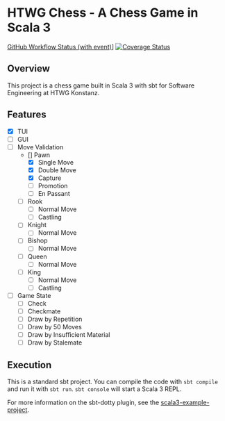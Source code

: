 # HTWG Chess - A Chess Game in Scala 3

[GitHub Workflow Status (with event)](https://img.shields.io/github/actions/workflow/status/gommzystudio/htwg-chess/test)]
[![Coverage Status](https://coveralls.io/repos/github/gommzystudio/htwg-chess/badge.svg?branch=master)](https://coveralls.io/github/gommzystudio/htwg-chess?branch=master)

## Overview

This project is a chess game built in Scala 3 with sbt for Software Engineering at HTWG Konstanz.

## Features

- [x] TUI
- [ ] GUI
- [ ] Move Validation
  - [] Pawn
    - [x] Single Move
    - [x] Double Move
    - [x] Capture
    - [ ] Promotion
    - [ ] En Passant
  - [ ] Rook
    - [ ] Normal Move
    - [ ] Castling
  - [ ] Knight
    - [ ] Normal Move
  - [ ] Bishop
    - [ ] Normal Move
  - [ ] Queen
    - [ ] Normal Move
  - [ ] King
    - [ ] Normal Move
    - [ ] Castling
- [ ] Game State
  - [ ] Check
  - [ ] Checkmate
  - [ ] Draw by Repetition
  - [ ] Draw by 50 Moves
  - [ ] Draw by Insufficient Material
  - [ ] Draw by Stalemate

## Execution

This is a standard sbt project. You can compile the code with `sbt compile` and run it with `sbt run`. `sbt console` will start a Scala 3 REPL.

For more information on the sbt-dotty plugin, see the [scala3-example-project](https://github.com/scala/scala3-example-project/blob/main/README.md).
